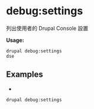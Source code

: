 # debug:settings
列出使用者的 Drupal Console 設置

**Usage:**
```
drupal debug:settings
dse
```

## Examples
* 
```
drupal debug:settings
```
